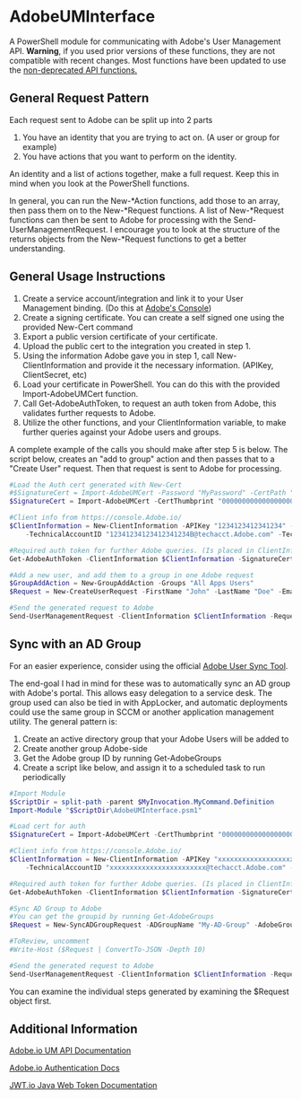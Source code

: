 # AdobeUMInterface

A PowerShell module for communicating with Adobe's User Management API. **Warning**, if you used prior versions of these functions, they are not compatible with recent changes. Most functions have been updated to use the [non-deprecated API functions.](https://Adobe-apiplatform.github.io/umapi-documentation/en/api/DeprecatedApis.html)

## General Request Pattern

Each request sent to Adobe can be split up into 2 parts
1) You have an identity that you are trying to act on. (A user or group for example)
2) You have actions that you want to perform on the identity.

An identity and a list of actions together, make a full request. Keep this in mind when you look at the PowerShell functions.

In general, you can run the New-\*Action functions, add those to an array, then pass them on to the New-\*Request functions. A list of New-\*Request functions can then be sent to Adobe for processing with the Send-UserManagementRequest.
I encourage you to look at the structure of the returns objects from the New-\*Request functions to get a better understanding.

## General Usage Instructions

1) Create a service account/integration and link it to your User Management binding. (Do this at [Adobe's Console](https://console.Adobe.io))
2) Create a signing certificate. You can create a self signed one using the provided New-Cert command
3) Export a public version certificate of your certificate. 
4) Upload the public cert to the integration you created in step 1.
5) Using the information Adobe gave you in step 1, call New-ClientInformation and provide it the necessary information. (APIKey, ClientSecret, etc)
6) Load your certificate in PowerShell. You can do this with the provided Import-AdobeUMCert function.
7) Call Get-AdobeAuthToken, to request an auth token from Adobe, this validates further requests to Adobe.
8) Utilize the other functions, and your ClientInformation variable, to make further queries against your Adobe users and groups.

A complete example of the calls you should make after step 5 is below. The script below, creates an "add to group" action and then passes that to a "Create User" request. Then that request is sent to Adobe for processing.

```PowerShell
#Load the Auth cert generated with New-Cert
#$SignatureCert = Import-AdobeUMCert -Password "MyPassword" -CertPath "C:\Certs\AdobeAuthPrivate.pfx" #from file or
$SignatureCert = Import-AdobeUMCert -CertThumbprint "0000000000000000000000000000000000000000" -CertStore "LocalMachine" #From windows store

#Client info from https://console.Adobe.io/
$ClientInformation = New-ClientInformation -APIKey "1234123412341234" -OrganizationID "1234123412341234@AdobeOrg" -ClientSecret "xxxxxxxx-xxxx-xxxx-xxxx-xxxxxxxx" `
    -TechnicalAccountID "12341234123412341234B@techacct.Adobe.com" -TechnicalAccountEmail "xxxxxxxx-xxxx-xxxx-xxxx-xxxxxxxx6@techacct.Adobe.com"

#Required auth token for further Adobe queries. (Is placed in ClientInformation)
Get-AdobeAuthToken -ClientInformation $ClientInformation -SignatureCert $SignatureCert

#Add a new user, and add them to a group in one Adobe request
$GroupAddAction = New-GroupAddAction -Groups "All Apps Users"
$Request = New-CreateUserRequest -FirstName "John" -LastName "Doe" -Email "John.Doe@domain.com" -AdditionalActions $GroupAddAction

#Send the generated request to Adobe
Send-UserManagementRequest -ClientInformation $ClientInformation -Requests $Request
```

## Sync with an AD Group

For an easier experience, consider using the official [Adobe User Sync Tool](https://helpx.adobe.com/enterprise/using/user-sync.html).

The end-goal I had in mind for these was to automatically sync an AD group with Adobe's portal. This allows easy delegation to a service desk. The group used can also be tied in with AppLocker, and automatic deployments could use the same group in SCCM or another application management utility. The general pattern is:

1) Create an active directory group that your Adobe Users will be added to
2) Create another group Adobe-side
3) Get the Adobe group ID by running Get-AdobeGroups
4) Create a script like below, and assign it to a scheduled task to run periodically

```PowerShell
#Import Module
$ScriptDir = split-path -parent $MyInvocation.MyCommand.Definition
Import-Module "$ScriptDir\AdobeUMInterface.psm1"

#Load cert for auth
$SignatureCert = Import-AdobeUMCert -CertThumbprint "0000000000000000000000000000000000000000" -CertStore "LocalMachine" #From windows store

#Client info from https://console.Adobe.io/
$ClientInformation = New-ClientInformation -APIKey "xxxxxxxxxxxxxxxxxxxxxxxxxxxxxxxx" -OrganizationID "xxxxxxxxxxxxxxxxxxxxxxxx@AdobeOrg" -ClientSecret "xxxxxxxx-xxxx-xxxx-xxxx-xxxxxxxxxxxx" `
    -TechnicalAccountID "xxxxxxxxxxxxxxxxxxxxxxxx@techacct.Adobe.com" -TechnicalAccountEmail "xxxxxxxx-xxxx-xxxx-xxxx-xxxxxxxxxxxx@techacct.Adobe.com"

#Required auth token for further Adobe queries. (Is placed in ClientInformation)
Get-AdobeAuthToken -ClientInformation $ClientInformation -SignatureCert $SignatureCert

#Sync AD Group to Adobe
#You can get the groupid by running Get-AdobeGroups
$Request = New-SyncADGroupRequest -ADGroupName "My-AD-Group" -AdobeGroupName "All Apps Users" -ClientInformation $ClientInformation

#ToReview, uncomment
#Write-Host ($Request | ConvertTo-JSON -Depth 10)

#Send the generated request to Adobe
Send-UserManagementRequest -ClientInformation $ClientInformation -Requests $Request
```

You can examine the individual steps generated by examining the $Request object first.

## Additional Information

[Adobe.io UM API Documentation](https://Adobe-apiplatform.github.io/umapi-documentation/en/RefOverview.html)

[Adobe.io Authentication Docs](https://www.Adobe.io/authentication/auth-methods.html)

[JWT.io Java Web Token Documentation](https://jwt.io/)
